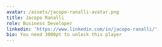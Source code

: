 ```yaml
---
avatar: /assets/jacopo-ranalli-avatar.png
title: Jacopo Ranalli
role: Business Developer
linkedin: 'https://www.linkedin.com/in/jacopo-ranalli/'
bio: You need 3000pt to unlock this player
---
```


